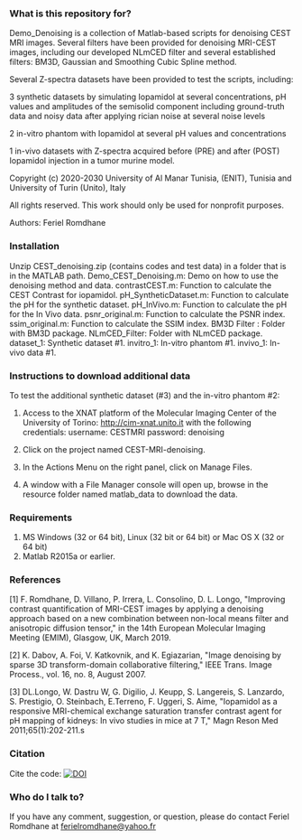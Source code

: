 ### What is this repository for? ###

  Demo_Denoising is a collection of Matlab-based scripts for denoising CEST MRI images. 
  Several filters have been provided for denoising MRI-CEST images, including our developed NLmCED filter and several established filters: BM3D, Gaussian and Smoothing Cubic Spline method.
  
  Several Z-spectra datasets have been provided to test the scripts, including:
  
  3 synthetic datasets by simulating Iopamidol at several concentrations, pH values and amplitudes of the semisolid component including ground-truth data and noisy data after    applying rician noise at several noise levels 
  
  2 in-vitro phantom with Iopamidol at several pH values and concentrations
  
  1 in-vivo datasets with Z-spectra acquired before (PRE) and after (POST) Iopamidol injection in a tumor murine model. 

Copyright (c) 2020-2030   University of Al Manar Tunisia, (ENIT), Tunisia and University of Turin (Unito), Italy

All rights reserved.
This work should only be used for nonprofit purposes.

Authors: Feriel Romdhane

### Installation ###
Unzip CEST_denoising.zip (contains codes and test data) in a folder that is in the MATLAB path.
Demo_CEST_Denoising.m: Demo on how to use the denoising method and data.
contrastCEST.m:        Function to calculate the CEST Contrast for iopamidol.
pH_SyntheticDataset.m: Function to calculate the pH for the synthetic dataset.
pH_InVivo.m:           Function to calculate the pH for the In Vivo data.
psnr_original.m:       Function to calculate the PSNR index.
ssim_original.m:       Function to calculate the SSIM index.
BM3D Filter :          Folder with BM3D package.
NLmCED_Filter:         Folder with NLmCED package.
dataset_1:             Synthetic dataset #1.
invitro_1:             In-vitro phantom #1.
invivo_1:              In-vivo data #1.


### Instructions to download additional data  ###
To test the additional synthetic dataset (#3) and the in-vitro phantom #2:

1) Access to the XNAT platform of the Molecular Imaging Center of the University of Torino: http://cim-xnat.unito.it with the following credentials:
username: CESTMRI
password: denoising

2) Click on the project named CEST-MRI-denoising.

3) In the Actions Menu on the right panel, click on Manage Files.

4) A window with a File Manager console will open up, browse in the resource folder named matlab_data to download the data. 



###  Requirements ###

1) MS Windows (32 or 64 bit), Linux (32 bit or 64 bit)
   or Mac OS X (32 or 64 bit)
2) Matlab R2015a or earlier.

###  References ###

[1] F. Romdhane, D. Villano, P. Irrera, L. Consolino, D. L. Longo,
"Improving contrast quantification of MRI-CEST images by applying a denoising approach 
based on a new combination between non-local means filter and anisotropic diffusion tensor,"
in the 14th European Molecular Imaging Meeting (EMIM), Glasgow, UK, March 2019.

[2] K. Dabov, A. Foi, V. Katkovnik, and K. Egiazarian, "Image 
denoising by sparse 3D transform-domain collaborative filtering," 
IEEE Trans. Image Process., vol. 16, no. 8, August 2007.

[3] DL.Longo, W. Dastru W, G. Digilio, J. Keupp, S. Langereis, 
S. Lanzardo, S. Prestigio, O. Steinbach, E.Terreno, F. Uggeri, S. Aime, 
"Iopamidol as a responsive MRI-chemical exchange saturation transfer 
contrast agent for pH mapping of kidneys: In vivo studies in mice
at 7 T," Magn Reson Med 2011;65(1):202-211.s

### Citation ###
Cite the code: 
[![DOI](https://zenodo.org/badge/310314628.svg)](https://zenodo.org/badge/latestdoi/310314628)


### Who do I talk to? ###
If you have any comment, suggestion, or question, please do contact Feriel Romdhane at  ferielromdhane@yahoo.fr

